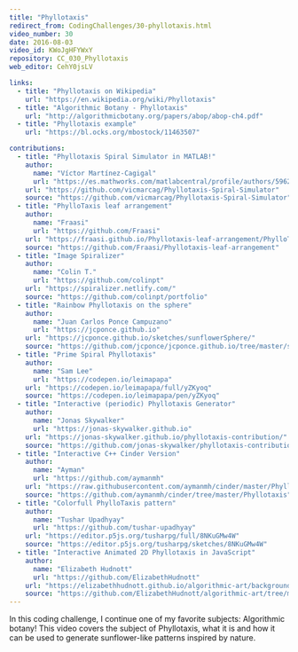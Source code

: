 ```yaml
---
title: "Phyllotaxis"
redirect_from: CodingChallenges/30-phyllotaxis.html
video_number: 30
date: 2016-08-03
video_id: KWoJgHFYWxY
repository: CC_030_Phyllotaxis
web_editor: CehY0jsLV

links:
  - title: "Phyllotaxis on Wikipedia"
    url: "https://en.wikipedia.org/wiki/Phyllotaxis"
  - title: "Algorithmic Botany - Phyllotaxis"
    url: "http://algorithmicbotany.org/papers/abop/abop-ch4.pdf"
  - title: "Phyllotaxis example"
    url: "https://bl.ocks.org/mbostock/11463507"

contributions:
  - title: "Phyllotaxis Spiral Simulator in MATLAB!"
    author:
      name: "Víctor Martínez-Cagigal"
      url: "https://es.mathworks.com/matlabcentral/profile/authors/5962292-v%C3%ADctor-mart%C3%ADnez-cagigal"
    url: "https://github.com/vicmarcag/Phyllotaxis-Spiral-Simulator"
    source: "https://github.com/vicmarcag/Phyllotaxis-Spiral-Simulator"
  - title: "PhylloTaxis leaf arrangement"
    author:
      name: "Fraasi"
      url: "https://github.com/Fraasi"
    url: "https://fraasi.github.io/Phyllotaxis-leaf-arrangement/PhylloTaxis.html"
    source: "https://github.com/Fraasi/Phyllotaxis-leaf-arrangement"
  - title: "Image Spiralizer"
    author:
      name: "Colin T."
      url: "https://github.com/colinpt"
    url: "https://spiralizer.netlify.com/"
    source: "https://github.com/colinpt/portfolio"
  - title: "Rainbow Phyllotaxis on the sphere"
    author:
      name: "Juan Carlos Ponce Campuzano"
      url: "https://jcponce.github.io"
    url: "https://jcponce.github.io/sketches/sunflowerSphere/"
    source: "https://github.com/jcponce/jcponce.github.io/tree/master/sketches/sunflowerSphere"
  - title: "Prime Spiral Phyllotaxis"
    author:
      name: "Sam Lee"
      url: "https://codepen.io/leimapapa"
    url: "https://codepen.io/leimapapa/full/yZKyoq"
    source: "https://codepen.io/leimapapa/pen/yZKyoq"
  - title: "Interactive (periodic) Phyllotaxis Generator"
    author:
      name: "Jonas Skywalker"
      url: "https://jonas-skywalker.github.io"
    url: "https://jonas-skywalker.github.io/phyllotaxis-contribution/"
    source: "https://github.com/jonas-skywalker/phyllotaxis-contribution/"
  - title: "Interactive C++ Cinder Version"
    author:
      name: "Ayman"
      url: "https://github.com/aymanmh"
    url: "https://raw.githubusercontent.com/aymanmh/cinder/master/Phyllotaxis/vc2013/sample.png"
    source: "https://github.com/aymanmh/cinder/tree/master/Phyllotaxis"
  - title: "Colorfull PhylloTaxis pattern"
    author:
      name: "Tushar Upadhyay"
      url: "https://github.com/tushar-upadhyay"
    url: "https://editor.p5js.org/tusharpg/full/8NKuGMw4W"
    source: "https://editor.p5js.org/tusharpg/sketches/8NKuGMw4W"
  - title: "Interactive Animated 2D Phyllotaxis in JavaScript"
    author:
      name: "Elizabeth Hudnott"
      url: "https://github.com/ElizabethHudnott"
    url: "https://elizabethhudnott.github.io/algorithmic-art/background/?gen=phyllotaxis"
    source: "https://github.com/ElizabethHudnott/algorithmic-art/tree/master/background"
---
```

In this coding challenge, I continue one of my favorite subjects: Algorithmic botany! This video covers the subject of Phyllotaxis, what it is and how it can be used to generate sunflower-like patterns inspired by nature.
